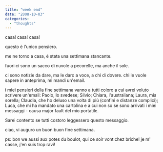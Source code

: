 ```yaml
---
title: "week end"
date: "2008-10-03"
categories: 
  - "thoughts"
---
```


casa! casa! casa!

questo è l'unico pensiero.

me ne torno a casa, è stata una settimana stancante.

fuori ci sono un sacco di nuvole a pecorelle, ma anche il sole.

ci sono notizie da dare, ma le daro a voce, a chi di dovere. chi le vuole sapere in anteprima, mi mandi un'email.

i miei pensieri della fine settimana vanno a tutti coloro a cui avrei voluto scrivere un'email: Paolo, lo svedese; Silvio; Chiara, l'australiana; Laura, mia sorella; Claudia, che ho deluso una volta di più (confini e distanze complici); Luca, che mi ha mandato una cartolina e a cui non so se sono arrivati i miei messaggi - causa major fault del mio portatile.

Sarei contento se tutti costoro leggessero questo messaggio.

ciao, vi auguro un buon buon fine settimana.

ps: bon we aussi aux potes du boulot, qui ce soir vont chez briche! je m' casse, j'en suis trop ravi!
